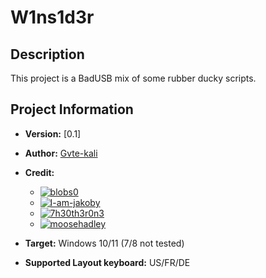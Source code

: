 # W1ns1d3r

## Description

This project is a BadUSB mix of some rubber ducky scripts.

## Project Information

- **Version:** [0.1]

- **Author:** [Gvte-kali](https://github.com/Gvte-Kali/BadStuffHosting/tree/main/W1ns1d3r)
- **Credit:**
  - [![blobs0](https://img.shields.io/badge/blobs0-Ultimate%20Flipper%20Grabber-brightgreen)](https://github.com/blobs0/Ultimate-Flipper-Grabber)
  - [![I-am-jakoby](https://img.shields.io/badge/I--am--jakoby-Discord%20Webhooks%20Functions-blue)](https://github.com/I-am-jakoby)
  - [![7h30th3r0n3](https://img.shields.io/badge/7h30th3r0n3-Wifi%20Grabber-red)](#)
  - [![moosehadley](https://img.shields.io/badge/moosehadley-Password%20Nirsoft-orange)](#)
- **Target:** Windows 10/11 (7/8 not tested)
- **Supported Layout keyboard:** US/FR/DE

